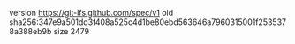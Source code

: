 version https://git-lfs.github.com/spec/v1
oid sha256:347e9a501dd3f408a525c4d1be80ebd563646a7960315001f2535378a388eb9b
size 2479
